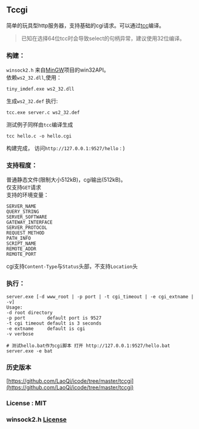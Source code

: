 ## Tccgi

简单的玩具型http服务器，支持基础的cgi请求。可以通过[tcc](http://bellard.org/tcc/)编译。  

> 已知在选择64位tcc时会导致select的句柄异常，建议使用32位编译。

### 构建：
  
`winsock2.h` 来自[MinGW](http://mingw.org/)项目的win32API。  
依赖`ws2_32.dll`,使用：
```  
tiny_imdef.exe ws2_32.dll
```
生成`ws2_32.def` 执行:
```  
tcc.exe server.c ws2_32.def
```  

测试例子同样由`tcc`编译生成  
```
tcc hello.c -o hello.cgi
```  

构建完成， 访问`http://127.0.0.1:9527/hello` : ) 


### 支持程度：
  
普通静态文件(限制大小512kB)，cgi输出(512kB)。  
仅支持`GET`请求  
支持的环境变量：
```  
SERVER_NAME
QUERY_STRING
SERVER_SOFTWARE
GATEWAY_INTERFACE
SERVER_PROTOCOL
REQUEST_METHOD
PATH_INFO
SCRIPT_NAME
REMOTE_ADDR
REMOTE_PORT
```

cgi支持`Content-Type`与`Status`头部，不支持`Location`头  
  
### 执行：
```  
server.exe [-d www_root | -p port | -t cgi_timeout | -e cgi_extname | -v]
Usage:
-d root directory
-p port        default port is 9527
-t cgi timeout default is 3 seconds
-e extname     default is cgi
-v verbose

# 测试hello.bat作为cgi脚本 打开 http://127.0.0.1:9527/hello.bat
server.exe -e bat 
```  

### 历史版本

[https://github.com/LaoQi/icode/tree/master/tccgi](https://github.com/LaoQi/icode/tree/master/tccgi)

### License : MIT 

### winsock2.h [License](http://mingw.org/license)
